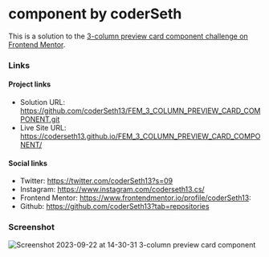 # component by coderSeth

This is a solution to the [3-column preview card component challenge on Frontend Mentor](https://www.frontendmentor.io/challenges/3column-preview-card-component-pH92eAR2-).

### Links

#### Project links

- Solution URL: https://github.com/coderSeth13/FEM_3_COLUMN_PREVIEW_CARD_COMPONENT.git
- Live Site URL: https://coderseth13.github.io/FEM_3_COLUMN_PREVIEW_CARD_COMPONENT/

#### Social links

- Twitter: https://twitter.com/coderSeth13?s=09
- Instagram: https://www.instagram.com/coderseth13.cs/
- Frontend Mentor: https://www.frontendmentor.io/profile/coderSeth13:
- Github: https://github.com/coderSeth13?tab=repositories

### Screenshot
![Screenshot 2023-09-22 at 14-30-31 3-column preview card component](https://github.com/coderSeth13/FEM_3_COLUMN_PREVIEW_CARD_COMPONENT/assets/145410639/93326e0c-a2a2-41ba-9304-d9c1c609e54f)
